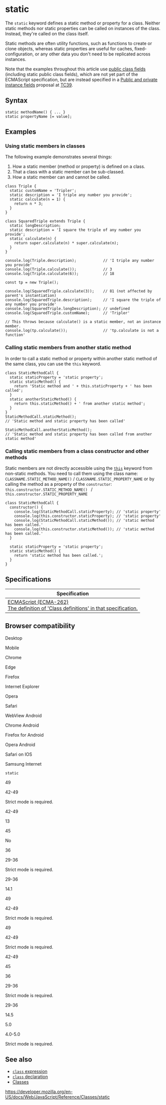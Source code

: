 # static

The `static` keyword defines a static method or property for a class. Neither static methods nor static properties can be called on instances of the class. Instead, they're called on the class itself.

Static methods are often utility functions, such as functions to create or clone objects, whereas static properties are useful for caches, fixed-configuration, or any other data you don't need to be replicated across instances.

Note that the examples throughout this article use [public class fields](public_class_fields) (including static public class fields), which are not yet part of the ECMAScript specification, but are instead specified in a [Public and private instance fields](https://tc39.es/proposal-class-fields/) proposal at [TC39](https://tc39.es/).

## Syntax

    static methodName() { ... }
    static propertyName [= value];

## Examples

### Using static members in classes

The following example demonstrates several things:

1.  How a static member (method or property) is defined on a class.
2.  That a class with a static member can be sub-classed.
3.  How a static member can and cannot be called.

<!-- -->

    class Triple {
      static customName = 'Tripler';
      static description = 'I triple any number you provide';
      static calculate(n = 1) {
        return n * 3;
      }
    }

    class SquaredTriple extends Triple {
      static longDescription;
      static description = 'I square the triple of any number you provide';
      static calculate(n) {
        return super.calculate(n) * super.calculate(n);
      }
    }

    console.log(Triple.description);            // 'I triple any number you provide'
    console.log(Triple.calculate());            // 3
    console.log(Triple.calculate(6));           // 18

    const tp = new Triple();

    console.log(SquaredTriple.calculate(3));    // 81 (not affected by parent's instantiation)
    console.log(SquaredTriple.description);     // 'I square the triple of any number you provide'
    console.log(SquaredTriple.longDescription); // undefined
    console.log(SquaredTriple.customName);      // 'Tripler'

    // This throws because calculate() is a static member, not an instance member.
    console.log(tp.calculate());                // 'tp.calculate is not a function'

### Calling static members from another static method

In order to call a static method or property within another static method of the same class, you can use the `this` keyword.

    class StaticMethodCall {
      static staticProperty = 'static property';
      static staticMethod() {
        return 'Static method and ' + this.staticProperty + ' has been called';
      }
      static anotherStaticMethod() {
        return this.staticMethod() + ' from another static method';
      }
    }
    StaticMethodCall.staticMethod();
    // 'Static method and static property has been called'

    StaticMethodCall.anotherStaticMethod();
    // 'Static method and static property has been called from another static method'

### Calling static members from a class constructor and other methods

Static members are not directly accessible using the [`this`](../operators/this) keyword from non-static methods. You need to call them using the class name: `CLASSNAME.STATIC_METHOD_NAME()` / `CLASSNAME.STATIC_PROPERTY_NAME` or by calling the method as a property of the `constructor`: `this.constructor.STATIC_METHOD_NAME() ` / `this.constructor.STATIC_PROPERTY_NAME`

    class StaticMethodCall {
      constructor() {
        console.log(StaticMethodCall.staticProperty); // 'static property'
        console.log(this.constructor.staticProperty); // 'static property'
        console.log(StaticMethodCall.staticMethod()); // 'static method has been called.'
        console.log(this.constructor.staticMethod()); // 'static method has been called.'
      }

      static staticProperty = 'static property';
      static staticMethod() {
        return 'static method has been called.';
      }
    }

## Specifications

<table><thead><tr class="header"><th>Specification</th></tr></thead><tbody><tr class="odd"><td><a href="https://tc39.es/ecma262/#sec-class-definitions">ECMAScript (ECMA-262)<br />
<span class="small">The definition of 'Class definitions' in that specification.</span></a></td></tr></tbody></table>

## Browser compatibility

Desktop

Mobile

Chrome

Edge

Firefox

Internet Explorer

Opera

Safari

WebView Android

Chrome Android

Firefox for Android

Opera Android

Safari on IOS

Samsung Internet

`static`

49

42-49

Strict mode is required.

42-49

13

45

No

36

29-36

Strict mode is required.

29-36

14.1

49

42-49

Strict mode is required.

49

42-49

Strict mode is required.

42-49

45

36

29-36

Strict mode is required.

29-36

14.5

5.0

4.0-5.0

Strict mode is required.

## See also

-   [`class` expression](../operators/class)
-   [`class` declaration](../statements/class)
-   [Classes](../classes)

<a href="https://developer.mozilla.org/en-US/docs/Web/JavaScript/Reference/Classes/static" class="_attribution-link">https://developer.mozilla.org/en-US/docs/Web/JavaScript/Reference/Classes/static</a>
